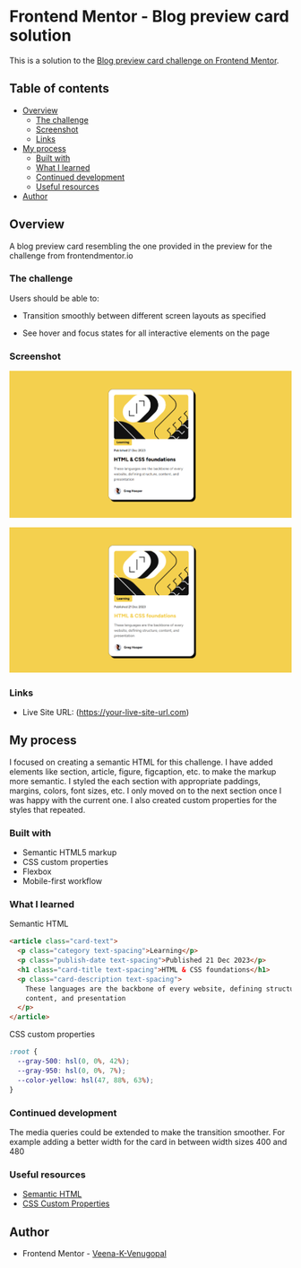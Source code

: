 # Frontend Mentor - Blog preview card solution

This is a solution to the [Blog preview card challenge on Frontend Mentor](https://www.frontendmentor.io/challenges/blog-preview-card-ckPaj01IcS).

## Table of contents

- [Overview](#overview)
  - [The challenge](#the-challenge)
  - [Screenshot](#screenshot)
  - [Links](#links)
- [My process](#my-process)
  - [Built with](#built-with)
  - [What I learned](#what-i-learned)
  - [Continued development](#continued-development)
  - [Useful resources](#useful-resources)
- [Author](#author)

## Overview

A blog preview card resembling the one provided in the preview for the challenge from frontendmentor.io

### The challenge

Users should be able to:

- Transition smoothly between different screen layouts as specified

- See hover and focus states for all interactive elements on the page

### Screenshot

![Desktop](./screenshot1.png)

![Hover Screen](./screenshot2.png)

### Links

- Live Site URL: (https://your-live-site-url.com)

## My process

I focused on creating a semantic HTML for this challenge. I have added elements like section, article, figure, figcaption, etc. to make the markup more semantic. I styled the each section with appropriate paddings, margins, colors, font sizes, etc. I only moved on to the next section once I was happy with the current one. I also created custom properties for the styles that repeated.

### Built with

- Semantic HTML5 markup
- CSS custom properties
- Flexbox
- Mobile-first workflow

### What I learned

Semantic HTML

```html
<article class="card-text">
  <p class="category text-spacing">Learning</p>
  <p class="publish-date text-spacing">Published 21 Dec 2023</p>
  <h1 class="card-title text-spacing">HTML & CSS foundations</h1>
  <p class="card-description text-spacing">
    These languages are the backbone of every website, defining structure,
    content, and presentation
  </p>
</article>
```

CSS custom properties

```css
:root {
  --gray-500: hsl(0, 0%, 42%);
  --gray-950: hsl(0, 0%, 7%);
  --color-yellow: hsl(47, 88%, 63%);
}
```

### Continued development

The media queries could be extended to make the transition smoother. For example adding a better width for the card in between width sizes 400 and 480

### Useful resources

- [Semantic HTML](https://developer.mozilla.org/en-US/docs/Web/HTML/Element#text_content)
- [CSS Custom Properties](https://www.geeksforgeeks.org/what-are-css-custom-properties/)

## Author

- Frontend Mentor - [Veena-K-Venugopal](https://www.frontendmentor.io/profile/Veena-K-Venugopal)
